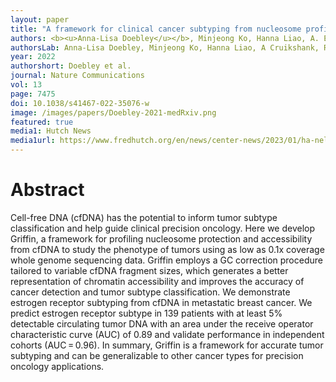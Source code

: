 ```yaml
---
layout: paper
title: "A framework for clinical cancer subtyping from nucleosome profiling of cell-free DNA"
authors: <b><u>Anna-Lisa Doebley</u></b>, Minjeong Ko, Hanna Liao, A. Eden Cruikshank, Katheryn Santos, Caroline Kikawa, Joseph B. Hiatt, Robert D. Patton, Navonil De Sarkar, Katharine A. Collier, Anna C. H. Hoge, Katharine Chen, Anat Zimmer, Zachary T. Weber, Mohamed Adil, Jonathan B. Reichel, Paz Polak, Viktor A. Adalsteinsson, Peter S. Nelson, David MacPherson, Heather A. Parsons, Daniel G. Stover, <b><u>Gavin Ha</u></b>.
authorsLab: Anna-Lisa Doebley, Minjeong Ko, Hanna Liao, A Cruikshank, Robert Patton, Anna Hoge, Katharine Chen, Anat Zimmer, Mohamed Adil, Jonathan Reichel, Gavin Ha
year: 2022
authorshort: Doebley et al.
journal: Nature Communications
vol: 13
page: 7475
doi: 10.1038/s41467-022-35076-w
image: /images/papers/Doebley-2021-medRxiv.png
featured: true
media1: Hutch News
media1url: https://www.fredhutch.org/en/news/center-news/2023/01/ha-nelson-computational-tool-ctdna-epigenetics.html
---
```


# Abstract

Cell-free DNA (cfDNA) has the potential to inform tumor subtype classification and help guide clinical precision oncology. Here we develop Griffin, a framework for profiling nucleosome protection and accessibility from cfDNA to study the phenotype of tumors using as low as 0.1x coverage whole genome sequencing data. Griffin employs a GC correction procedure tailored to variable cfDNA fragment sizes, which generates a better representation of chromatin accessibility and improves the accuracy of cancer detection and tumor subtype classification. We demonstrate estrogen receptor subtyping from cfDNA in metastatic breast cancer. We predict estrogen receptor subtype in 139 patients with at least 5% detectable circulating tumor DNA with an area under the receive operator characteristic curve (AUC) of 0.89 and validate performance in independent cohorts (AUC = 0.96). In summary, Griffin is a framework for accurate tumor subtyping and can be generalizable to other cancer types for precision oncology applications.
